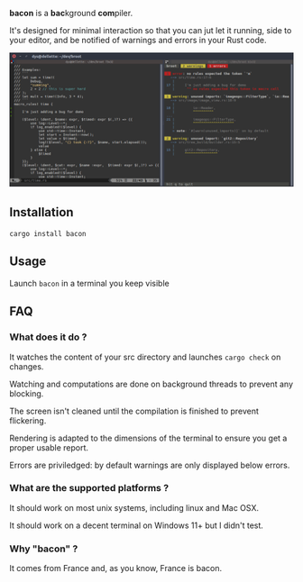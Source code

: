 
**bacon** is a **bac**kground **com**piler.

It's designed for minimal interaction so that you can jut let it running, side to your editor, and be notified of warnings and errors in your Rust code.

![screenshot](doc/screenshot.png)

## Installation

    cargo install bacon

## Usage

Launch `bacon` in a terminal you keep visible

## FAQ

### What does it do ?

It watches the content of your src directory and launches `cargo check` on changes.

Watching and computations are done on background threads to prevent any blocking.

The screen isn't cleaned until the compilation is finished to prevent flickering.

Rendering is adapted to the dimensions of the terminal to ensure you get a proper usable report.

Errors are priviledged: by default warnings are only displayed below errors.

### What are the supported platforms ?

It should work on most unix systems, including linux and Mac OSX.

It should work on a decent terminal on Windows 11+ but I didn't test.

### Why "bacon" ?

It comes from France and, as you know, France is bacon.
